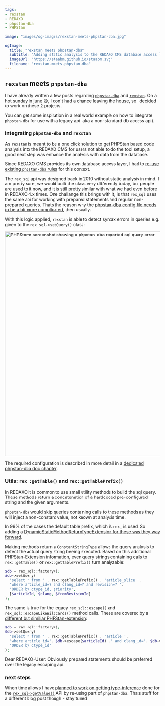 ```yaml
---
tags:
- rexstan
- REDAXO
- phpstan-dba
- PHPStan

image: "images/og-images/rexstan-meets-phpstan-dba.jpg"

ogImage:
  title: "rexstan meets phpstan-dba"
  subtitle: "Adding static analysis to the REDAXO CMS database access layer"
  imageUrl: "https://staabm.github.io/staabm.svg"
  filename: "rexstan-meets-phpstan-dba"
---
```


## `rexstan` meets `phpstan-dba`

I have already written a few posts regarding [`phpstan-dba`](https://staabm.github.io/2022/05/01/phpstan-dba.html) and [`rexstan`](https://staabm.github.io/2022/06/18/rexstan-REDAXO-AddOn.html).
On a hot sunday in june 😅, I don't had a chance leaving the house, so I decided to work on these 2 projects.

You can get some inspiration in a real world example on how to integrate `phpstan-dba` for use with a legacy api (aka a non-standard db access api).

### integrating `phpstan-dba` and `rexstan`

As `rexstan` is meant to be a one click solution to get PHPStan based code analysis into the REDAXO CMS for users not able to do the tool setup,
a good next step was enhance the analysis with data from the database.

Since REDAXO CMS provides its own database access layer, I had to [re-use existing `phpstan-dba` rules](https://github.com/FriendsOfREDAXO/rexstan/pull/32/files#diff-3213361648fe9752aea629ab101f50e050717203626386da0172a19247204c90) for this context.

The `rex_sql` api was designed back in 2010 without static analysis in mind. I am pretty sure, we would built the class very differently today, but people are used to it now, and it is still pretty similar with what we had even before in REDAXO 4.x times. One challange this brings with it, is that `rex_sql` uses the same api for working with prepared statements and regular non-prepared queries. Thats the reason why the [phpstan-dba config file needs to be a bit more complicated](https://github.com/FriendsOfREDAXO/rexstan/blob/2f86fbaca8b7316f3465d986859b332c12bb79fb/lib/phpstan-dba.neon#L4-L24), then usually.

With this logic applied, `rexstan` is able to detect syntax errors in queries e.g. given to the `rex_sql->setQuery()` class:

<img width="733" alt="PHPStorm screenshot showing a phpstan-dba reported sql query error" src="https://user-images.githubusercontent.com/120441/174474750-45edaaaf-98b3-4ec1-bce8-8244ab78f329.png">

The required configuration is described in more detail in a [dedicated phpstan-dba doc chapter](https://github.com/staabm/phpstan-dba/blob/main/docs/rules.md).

### Utils: `rex::getTable()` and `rex::getTablePrefix()`

In REDAXO it is common to use small utility methods to build the sql query. These methods return a concatenation of a hardcoded pre-configured string and the given arguments. 

`phpstan-dba` would skip queries containing calls to these methods as they will inject a non-constant value, not known at analysis time.

In 99% of the cases the default table prefix, which is `rex_` is used. So adding a [DynamicStaticMethodReturnTypeExtension for these was they way forward](https://github.com/FriendsOfREDAXO/rexstan/blob/2f86fbaca8b7316f3465d986859b332c12bb79fb/lib/RexClassDynamicReturnTypeExtension.php).

Making methods return a `ConstantStringType` allows the query analysis to detect the actual query string beeing executed. Based on this additional PHPStan-Extension information, even query strings containing calls to `rex::getTable()` or `rex::getTablePrefix()` turn analyzable:

```php
$db = rex_sql::factory();
$db->setQuery(
  'select * from ' . rex::getTablePrefix() . 'article_slice '.
  'where article_id=? and clang_id=? and revision=? '.
  'ORDER by ctype_id, priority',
  [$articleId, $clang, $fromRevisionId]
);
```

The same is true for the legacy `rex_sql::escape()` and `rex_sql::escapeLikeWildcards()` method calls. These are covered by a [different but similiar PHPStan-extension](https://github.com/FriendsOfREDAXO/rexstan/blob/2f86fbaca8b7316f3465d986859b332c12bb79fb/lib/RexSqlDynamicReturnTypeExtension.php):

```php
$db = rex_sql::factory();
$db->setQuery(
  'select * from ' . rex::getTablePrefix() . 'article '.
  'where article_id='. $db->escape($articleId) .' and clang_id='. $db->escape($clang) .' '.
  'ORDER by ctype_id'
);
```

Dear REDAXO-User: Obviously prepared statements should be preferred over the legacy escaping api.


### next steps

When time allows I have [planned to work on getting type-inference](https://github.com/FriendsOfREDAXO/rexstan/issues/33) done for the [`rex_sql->getValue()`](https://github.com/redaxo/redaxo/blob/34fefa576148573dc28000458abf40ba1bfdf402/redaxo/src/core/lib/sql/sql.php#L742-L776) API by re-using part of `phpstan-dba`.
Thats stuff for a different blog post though - stay tuned
